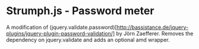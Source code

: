 # Strumph.js - Password meter

A modification of (jquery.validate.password)[http://bassistance.de/jquery-plugins/jquery-plugin-password-validation/] by Jörn Zaefferer.
Removes the dependency on jquery.validate and adds an optional amd wrapper.